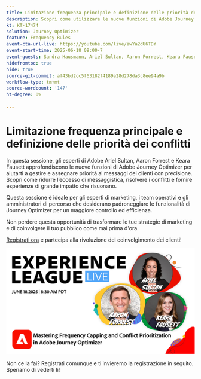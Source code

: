 ```yaml
---
title: Limitazione frequenza principale e definizione delle priorità dei conflitti
description: Scopri come utilizzare le nuove funzioni di Adobe Journey Optimizer per gestire e assegnare la priorità ai messaggi più importanti inviati ai clienti.
kt: KT-17474
solution: Journey Optimizer
feature: Frequency Rules
event-cta-url-live: https://youtube.com/live/awYa2dU6TDY
event-start-time: 2025-06-18 09:00-7
event-guests: Sandra Hausmann, Ariel Sultan, Aaron Forrest, Keara Fausett
hidefromtoc: true
hide: true
source-git-commit: af43bd2cc5f63182f4189a28d278da3c8ee94a9b
workflow-type: tm+mt
source-wordcount: '147'
ht-degree: 0%

---
```


# Limitazione frequenza principale e definizione delle priorità dei conflitti

In questa sessione, gli esperti di Adobe Ariel Sultan, Aaron Forrest e Keara Fausett approfondiscono le nuove funzioni di Adobe Journey Optimizer per aiutarti a gestire e assegnare priorità ai messaggi dei clienti con precisione. Scopri come ridurre l’eccesso di messaggistica, risolvere i conflitti e fornire esperienze di grande impatto che risuonano.

Questa sessione è ideale per gli esperti di marketing, i team operativi e gli amministratori di percorso che desiderano padroneggiare le funzionalità di Journey Optimizer per un maggiore controllo ed efficienza.

Non perdere questa opportunità di trasformare le tue strategie di marketing e di coinvolgere il tuo pubblico come mai prima d&#39;ora.

[Registrati ora](https://engage.adobe.com/ExpLeagueLive-250618.html) e partecipa alla rivoluzione del coinvolgimento dei clienti!

![banner Web](/help/experience-league-live/episodes/assets/exl-live-web-banner-20250618.png)

Non ce la fai? Registrati comunque e ti invieremo la registrazione in seguito. Speriamo di vederti lì!